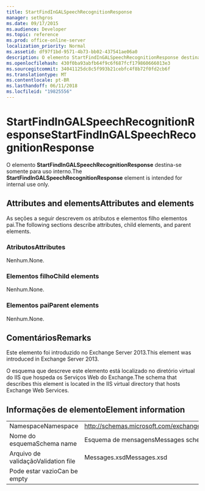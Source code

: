 ```yaml
---
title: StartFindInGALSpeechRecognitionResponse
manager: sethgros
ms.date: 09/17/2015
ms.audience: Developer
ms.topic: reference
ms.prod: office-online-server
localization_priority: Normal
ms.assetid: df97f1bd-9571-4b73-bb02-437541ae06a0
description: O elemento StartFindInGALSpeechRecognitionResponse destina-se somente para uso interno.
ms.openlocfilehash: 430f0ba93abfb64f9c6f687fcf179860666013e3
ms.sourcegitcommit: 34041125dc8c5f993b21cebfc4f8b72f0fd2cb6f
ms.translationtype: MT
ms.contentlocale: pt-BR
ms.lasthandoff: 06/11/2018
ms.locfileid: "19825556"
---
```

# <a name="startfindingalspeechrecognitionresponse"></a><span data-ttu-id="dec09-103">StartFindInGALSpeechRecognitionResponse</span><span class="sxs-lookup"><span data-stu-id="dec09-103">StartFindInGALSpeechRecognitionResponse</span></span>

<span data-ttu-id="dec09-104">O elemento **StartFindInGALSpeechRecognitionResponse** destina-se somente para uso interno.</span><span class="sxs-lookup"><span data-stu-id="dec09-104">The **StartFindInGALSpeechRecognitionResponse** element is intended for internal use only.</span></span> 

## <a name="attributes-and-elements"></a><span data-ttu-id="dec09-105">Attributes and elements</span><span class="sxs-lookup"><span data-stu-id="dec09-105">Attributes and elements</span></span>

<span data-ttu-id="dec09-106">As seções a seguir descrevem os atributos e elementos filho elementos pai.</span><span class="sxs-lookup"><span data-stu-id="dec09-106">The following sections describe attributes, child elements, and parent elements.</span></span>
  
### <a name="attributes"></a><span data-ttu-id="dec09-107">Atributos</span><span class="sxs-lookup"><span data-stu-id="dec09-107">Attributes</span></span>

<span data-ttu-id="dec09-108">Nenhum.</span><span class="sxs-lookup"><span data-stu-id="dec09-108">None.</span></span>
  
### <a name="child-elements"></a><span data-ttu-id="dec09-109">Elementos filho</span><span class="sxs-lookup"><span data-stu-id="dec09-109">Child elements</span></span>

<span data-ttu-id="dec09-110">Nenhum.</span><span class="sxs-lookup"><span data-stu-id="dec09-110">None.</span></span>
  
### <a name="parent-elements"></a><span data-ttu-id="dec09-111">Elementos pai</span><span class="sxs-lookup"><span data-stu-id="dec09-111">Parent elements</span></span>

<span data-ttu-id="dec09-112">Nenhum.</span><span class="sxs-lookup"><span data-stu-id="dec09-112">None.</span></span>
  
## <a name="remarks"></a><span data-ttu-id="dec09-113">Comentários</span><span class="sxs-lookup"><span data-stu-id="dec09-113">Remarks</span></span>

<span data-ttu-id="dec09-114">Este elemento foi introduzido no Exchange Server 2013.</span><span class="sxs-lookup"><span data-stu-id="dec09-114">This element was introduced in Exchange Server 2013.</span></span>
  
<span data-ttu-id="dec09-115">O esquema que descreve este elemento está localizado no diretório virtual do IIS que hospeda os Serviços Web do Exchange.</span><span class="sxs-lookup"><span data-stu-id="dec09-115">The schema that describes this element is located in the IIS virtual directory that hosts Exchange Web Services.</span></span>
  
## <a name="element-information"></a><span data-ttu-id="dec09-116">Informações de elemento</span><span class="sxs-lookup"><span data-stu-id="dec09-116">Element information</span></span>

|||
|:-----|:-----|
|<span data-ttu-id="dec09-117">Namespace</span><span class="sxs-lookup"><span data-stu-id="dec09-117">Namespace</span></span>  <br/> |http://schemas.microsoft.com/exchange/services/2006/messages  <br/> |
|<span data-ttu-id="dec09-118">Nome do esquema</span><span class="sxs-lookup"><span data-stu-id="dec09-118">Schema name</span></span>  <br/> |<span data-ttu-id="dec09-119">Esquema de mensagens</span><span class="sxs-lookup"><span data-stu-id="dec09-119">Messages schema</span></span>  <br/> |
|<span data-ttu-id="dec09-120">Arquivo de validação</span><span class="sxs-lookup"><span data-stu-id="dec09-120">Validation file</span></span>  <br/> |<span data-ttu-id="dec09-121">Messages.xsd</span><span class="sxs-lookup"><span data-stu-id="dec09-121">Messages.xsd</span></span>  <br/> |
|<span data-ttu-id="dec09-122">Pode estar vazio</span><span class="sxs-lookup"><span data-stu-id="dec09-122">Can be empty</span></span>  <br/> ||
   

